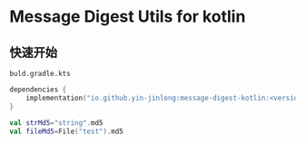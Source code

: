 # Message Digest Utils for kotlin

##  快速开始

`buld.gradle.kts`

```kotlin
dependencies {
    implementation("io.github.yin-jinlong:message-digest-kotlin:<version>")
}
```

```kotlin
val strMd5="string".md5
val fileMd5=File("test").md5
```